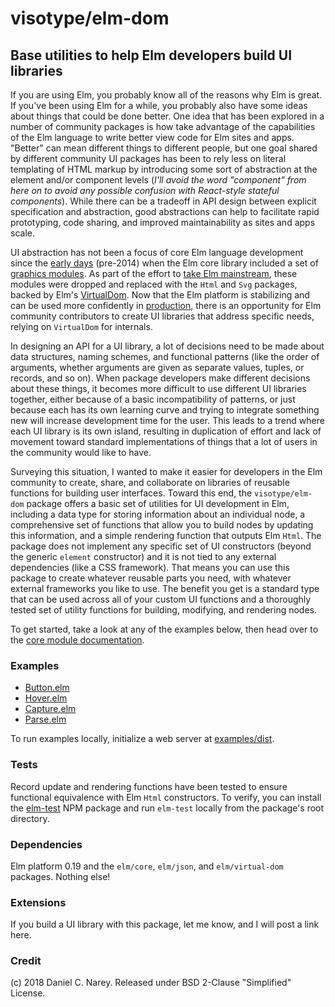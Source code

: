 # visotype/elm-dom
## Base utilities to help Elm developers build UI libraries

If you are using Elm, you probably know all of the reasons why Elm is great. If
you've been using Elm for a while, you probably also have some ideas about
things that could be done better. One idea that has been explored in a number
of community packages is how take advantage of the capabilities of the Elm
language to write better view code for Elm sites and apps. "Better" can mean
different things to different people, but one goal shared by different community
UI packages has been to rely less on literal templating of HTML markup by
introducing some sort of abstraction at the element and/or component levels
(*I'll avoid the word "component" from here on to avoid any possible confusion
with React-style stateful components*). While there can be a tradeoff in API
design between explicit specification and abstraction, good abstractions can
help to facilitate rapid prototyping, code sharing, and improved maintainability
as sites and apps scale.

UI abstraction has not been a focus of core Elm language development since the
[early days](https://www.infoq.com/presentations/Elm)
(pre-2014) when the Elm core library included a set of
[graphics modules](https://package.elm-lang.org/packages/elm-lang/core/3.0.0/Graphics-Input).
As part of the effort to
[take Elm mainstream](http://www.elmbark.com/2016/03/16/mainstream-elm-user-focused-design),
these modules were dropped and replaced with the `Html` and `Svg` packages,
backed by Elm's [VirtualDom](https://elm-lang.org/blog/blazing-fast-html).
Now that the Elm platform is stabilizing and can be used more confidently in
[production](https://elm-lang.org/blog/small-assets-without-the-headache),
there is an opportunity for Elm community contributors to create UI libraries
that address specific needs, relying on `VirtualDom` for internals.

In designing an API for a UI library, a lot of decisions need to be made about
data structures, naming schemes, and functional patterns (like the order of
arguments, whether arguments are given as separate values, tuples, or records,
and so on). When package developers make different decisions about these things,
it becomes more difficult to use different UI libraries together, either
because of a basic incompatibility of patterns, or just because each has its own
learning curve and trying to integrate something new will increase development
time for the user. This leads to a trend where each UI library is its own
island, resulting in duplication of effort and lack of movement toward standard
implementations of things that a lot of users in the community would like to
have.

Surveying this situation, I wanted to make it easier for developers in the Elm
community to create, share, and collaborate on libraries of reusable
functions for building user interfaces. Toward this end, the `visotype/elm-dom`
package offers a basic set of utilities for UI development in Elm, including a
data type for storing information about an individual node, a comprehensive set
of functions that allow you to build nodes by updating this information, and a
simple rendering function that outputs Elm `Html`. The package does not
implement any specific set of UI constructors (beyond the generic `element`
constructor) and it is not tied to any external dependencies (like a CSS
framework). That means you can use this package to create whatever reusable
parts you need, with whatever external frameworks you like to use. The benefit
you get is a standard type that can be used across all of your custom UI
functions and a thoroughly tested set of utility functions for building,
modifying, and rendering nodes.

To get started, take a look at any of the examples below, then head over to the
[core module documentation](https://package.elm-lang.org/packages/visotype/elm-dom/latest/Dom).

### Examples
- [Button.elm](https://github.com/visotype/elm-dom/blob/master/examples/src/Button.elm)
- [Hover.elm](https://github.com/visotype/elm-dom/blob/master/examples/src/Hover.elm)
- [Capture.elm](https://github.com/visotype/elm-dom/blob/master/examples/src/Capture.elm)
- [Parse.elm](https://github.com/visotype/elm-dom/blob/master/examples/src/Parse.elm)

To run examples locally, initialize a web server at [examples/dist](https://github.com/visotype/elm-dom/tree/master/examples/dist).

### Tests
Record update and rendering functions have been tested to ensure functional
equivalence with Elm `Html` constructors. To verify, you can install the
[elm-test](https://www.npmjs.com/package/elm-test) NPM package and run
`elm-test` locally from the package's root directory.

### Dependencies
Elm platform 0.19 and the `elm/core`, `elm/json`, and `elm/virtual-dom`
packages. Nothing else!

### Extensions
If you build a UI library with this package, let me know, and I will post a link
here.

### Credit
(c) 2018 Daniel C. Narey. Released under BSD 2-Clause "Simplified" License.
